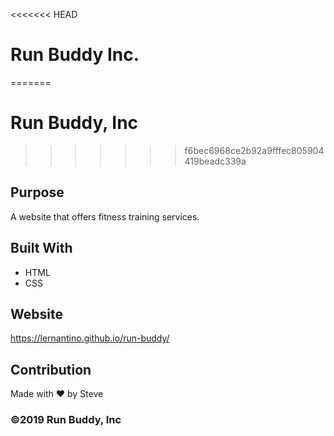 <<<<<<< HEAD
# Run Buddy Inc.
=======
# Run Buddy, Inc
>>>>>>> f6bec6968ce2b92a9fffec805904419beadc339a

## Purpose
A website that offers fitness training services. 

## Built With
* HTML
* CSS

## Website
https://lernantino.github.io/run-buddy/

## Contribution
Made with ❤️ by Steve

### ©️2019 Run Buddy, Inc 
